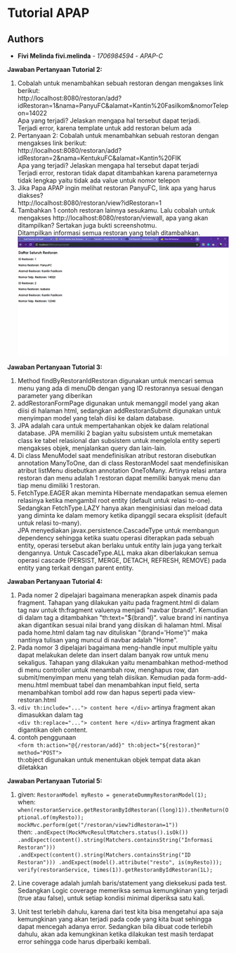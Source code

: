 # Tutorial APAP
## Authors
* **Fivi Melinda fivi.melinda** - *1706984594* - *APAP-C*

**Jawaban Pertanyaan Tutorial 2:**
1. Cobalah untuk menambahkan sebuah restoran dengan mengakses link berikut:
<br>http://localhost:8080/restoran/add?idRestoran=1&nama=PanyuFC&alamat=Kantin%20Fasilkom&nomorTelepon=14022
<br>Apa yang terjadi? Jelaskan mengapa hal tersebut dapat terjadi.
<br>Terjadi error, karena template untuk add restoran belum ada
2. Pertanyaan 2: Cobalah untuk menambahkan sebuah restoran dengan mengakses link berikut:
<br>http://localhost:8080/restoran/add?idRestoran=2&nama=KentukuFC&alamat=Kantin%20FIK
<br>Apa yang terjadi? Jelaskan mengapa hal tersebut dapat terjadi
<br>Terjadi error, restoran tidak dapat ditambahkan karena parameternya tidak lengkap yaitu tidak ada value untuk nomor telepon
3. Jika Papa APAP ingin melihat restoran PanyuFC, link apa yang harus
diakses?
<br>http://localhost:8080/restoran/view?idRestoran=1
4. Tambahkan 1 contoh restoran lainnya sesukamu. Lalu cobalah untuk mengakses http://localhost:8080/restoran/viewall, apa yang akan ditampilkan? Sertakan juga bukti screenshotmu.
<br>Ditampilkan informasi semua restoran yang telah ditambahkan.
![Bukti Screenshot](BuktiScreenshot.PNG)


**Jawaban Pertanyaan Tutorial 3:**
1. Method findByRestoranIdRestoran digunakan untuk mencari semua menu yang ada di menuDb dengan yang ID restorannya sesuai dengan parameter yang diberikan
2. addRestoranFormPage digunakan untuk memanggil model yang akan diisi di halaman html, sedangkan addRestoranSubmit digunakan untuk menyimpan model yang telah diisi ke dalam database.
3. JPA adalah cara untuk mempertahankan objek ke dalam relational database. JPA memiliki 2 bagian yaitu subsistem untuk memetakan class ke tabel relasional dan subsistem untuk mengelola entity seperti mengakses objek, menjalankan query dan lain-lain.
4. Di class MenuModel saat mendefinisikan atribut restoran disebutkan annotation ManyToOne, dan di class RestoranModel saat mendefinisikan atribut listMenu disebutkan annotation OneToMany. Artinya relasi antara restoran dan menu adalah 1 restoran dapat memiliki banyak menu dan tiap menu dimiliki 1 restoran.
5. FetchType.EAGER akan meminta Hibernate mendapatkan semua elemen relasinya ketika mengambil root entity (default untuk relasi to-one). Sedangkan FetchType.LAZY hanya akan menginisiasi dan meload data yang diminta ke dalam memory ketika dipanggil secara eksplisit (default untuk relasi to-many). <br> JPA menyediakan javax.persistence.CascadeType untuk membangun dependency sehingga ketika suatu operasi diterapkan pada sebuah entity, operasi tersebut akan berlaku untuk entity lain juga yang terkait dengannya. Untuk CascadeType.ALL maka akan diberlakukan semua operasi cascade (PERSIST, MERGE, DETACH, REFRESH, REMOVE) pada entity yang terkait dengan parent entity.

**Jawaban Pertanyaan Tutorial 4:**
1. Pada nomer 2 dipelajari bagaimana menerapkan aspek dinamis pada fragment. Tahapan yang dilakukan yaitu pada fragment.html di dalam tag nav untuk th:fragment valuenya menjadi "navbar (brand)". Kemudian di dalam tag a ditambahkan "th:text="${brand}". value brand ini nantinya akan digantikan sesuai nilai brand yang diisikan di halaman html. Misal pada home.html dalam tag nav dituliskan "(brand='Home')" maka nantinya tulisan yang muncul di navbar adalah "Home".
2. Pada nomor 3 dipelajari bagaimana meng-handle input multiple yaitu dapat melakukan delete dan insert dalam banyak row untuk menu sekaligus. Tahapan yang dilakukan yaitu  menambahkan method-method di menu controller untuk menambah row, menghapus row, dan submit/menyimpan menu yang telah diisikan. Kemudian pada form-add-menu.html membuat tabel dan menambahkan input field, serta menambahkan tombol add row dan hapus seperti pada view-restoran.html
3. `<div th:include="..."> content here </div>` artinya fragment akan dimasukkan dalam tag <br>
`<div th:replace="..."> content here </div>` artinya fragment akan digantikan oleh content.
4. contoh penggunaan <br>
`<form th:action="@{/restoran/add}" th:object="${restoran}" method="POST">` <br>
th:object digunakan untuk menentukan objek tempat data akan diletakkan

**Jawaban Pertanyaan Tutorial 5:**
1. given: `RestoranModel myResto = generateDummyRestoranModel(1);`
<br>when: `when(restoranService.getRestoranByIdRestoran((long)1)).thenReturn(Optional.of(myResto));`<br>
`mockMvc.perform(get("/restoran/view?idRestoran=1"))`
<br>then:
`.andExpect(MockMvcResultMatchers.status().isOk())
		.andExpect(content().string(Matchers.containsString("Informasi Restoran")))
		.andExpect(content().string(Matchers.containsString("ID Restoran")))
		.andExpect(model().attribute("resto", is(myResto)));
		verify(restoranService, times(1)).getRestoranByIdRestoran(1L);`

2. Line coverage adalah jumlah baris/statement yang dieksekusi pada test.
<br> Sedangkan Logic coverage memeriksa semua kemungkinan yang terjadi (true atau false), untuk setiap kondisi minimal diperiksa satu kali.
3. Unit test terlebih dahulu, karena dari test kita bisa mengetahui apa saja kemungkinan yang akan terjadi pada code yang kita buat sehingga dapat mencegah adanya error. Sedangkan bila dibuat code terlebih dahulu, akan ada kemungkinan ketika dilakukan test masih terdapat error sehingga code harus diperbaiki kembali.